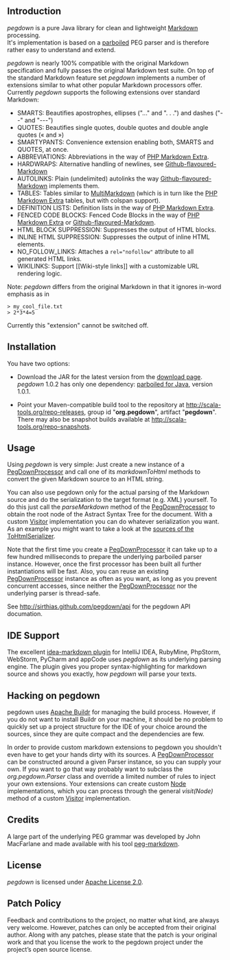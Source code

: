 Introduction
------------

_pegdown_ is a pure Java library for clean and lightweight [Markdown][] processing.  
It's implementation is based on a [parboiled][] PEG parser and is therefore rather easy to understand and extend.

_pegdown_ is nearly 100% compatible with the original Markdown specification and fully passes the original Markdown test suite.
On top of the standard Markdown feature set _pegdown_ implements a number of extensions similar to what other popular Markdown processors offer.  
Currently _pegdown_ supports the following extensions over standard Markdown:

* SMARTS: Beautifies apostrophes, ellipses ("..." and ". . .") and dashes ("--" and "---")
* QUOTES: Beautifies single quotes, double quotes and double angle quotes (&laquo; and &raquo;)
* SMARTYPANTS: Convenience extension enabling both, SMARTS and QUOTES, at once.
* ABBREVIATIONS: Abbreviations in the way of [PHP Markdown Extra][].
* HARDWRAPS: Alternative handling of newlines, see [Github-flavoured-Markdown][]
* AUTOLINKS: Plain (undelimited) autolinks the way [Github-flavoured-Markdown][] implements them.
* TABLES: Tables similar to [MultiMarkdown][] (which is in turn like the [PHP Markdown Extra][] tables, but with colspan support).
* DEFINITION LISTS: Definition lists in the way of [PHP Markdown Extra][]. 
* FENCED CODE BLOCKS: Fenced Code Blocks in the way of [PHP Markdown Extra][] or [Github-flavoured-Markdown][].
* HTML BLOCK SUPPRESSION: Suppresses the output of HTML blocks.
* INLINE HTML SUPPRESSION: Suppresses the output of inline HTML elements.
* NO_FOLLOW_LINKS: Attaches a `rel="nofollow"` attribute to all generated HTML links.
* WIKILINKS: Support [[Wiki-style links]] with a customizable URL rendering logic.

Note: _pegdown_ differs from the original Markdown in that it ignores in-word emphasis as in

    > my_cool_file.txt
    > 2*3*4=5

Currently this "extension" cannot be switched off.


Installation
------------

You have two options:

* Download the JAR for the latest version from the [download page][].
  _pegdown_ 1.0.2 has only one dependency: [parboiled for Java][parboiled], version 1.0.1.
   
* Point your Maven-compatible build tool to the repository at <http://scala-tools.org/repo-releases>,
  group id "**org.pegdown**", artifact "**pegdown**".    
  There may also be snapshot builds available at <http://scala-tools.org/repo-snapshots>. 


Usage
-----

Using _pegdown_ is very simple: Just create a new instance of a [PegDownProcessor][] and call one of its
_markdownToHtml_ methods to convert the given Markdown source to an HTML string.

You can also use pegdown only for the actual parsing of the Markdown source and do the serialization to the
target format (e.g. XML) yourself. To do this just call the _parseMarkdown_ method of the [PegDownProcessor][] to obtain
the root node of the Astract Syntax Tree for the document.
With a custom [Visitor][] implementation you can do whatever serialization you want. As an example you might want to
take a look at the [sources of the ToHtmlSerializer](https://github.com/sirthias/pegdown/blob/develop/src/main/java/org/pegdown/ToHtmlSerializer.java).

Note that the first time you create a [PegDownProcessor][] it can take up to a few hundred milliseconds to prepare the
underlying parboiled parser instance. However, once the first processor has been built all further instantiations will
be fast. Also, you can reuse an existing [PegDownProcessor][] instance as often as you want, as long as you prevent
concurrent accesses, since neither the [PegDownProcessor][] nor the underlying parser is thread-safe.

See <http://sirthias.github.com/pegdown/api> for the pegdown API documation.


IDE Support
-----------

The excellent [idea-markdown plugin](https://github.com/nicoulaj/idea-markdown) for IntelliJ IDEA, RubyMine, PhpStorm,
WebStorm, PyCharm and appCode uses _pegdown_ as its underlying parsing engine.
The plugin gives you proper syntax-highlighting for markdown source and shows you exactly, how _pegdown_ will parse your
texts.


Hacking on pegdown
------------------

pegdown uses [Apache Buildr](http://buildr.apache.org) for managing the build process. However, if you do not want to
install Buildr on your machine, it should be no problem to quickly set up a project structure for the IDE of your choice
around the sources, since they are quite compact and the dependencies are few.

In order to provide custom markdown extensions to pegdown you shouldn't even have to get your hands dirty with its
sources. A [PegDownProcessor][] can be constructed around a given Parser instance, so you can supply your own.
If you want to go that way probably want to subclass the _org.pegdown.Parser_ class and override a limited
number of rules to inject your own extensions. Your extensions can create custom [Node](http://www.decodified.com/pegdown/api/org/pegdown/ast/Node.html)
implementations, which you can process through the general _visit(Node)_ method of a custom [Visitor][] implementation.


Credits
-------

A large part of the underlying PEG grammar was developed by John MacFarlane and made available with his
tool [peg-markdown](http://github.com/jgm/peg-markdown).   


License
-------

_pegdown_ is licensed under [Apache License 2.0](http://www.apache.org/licenses/LICENSE-2.0).


Patch Policy
------------

Feedback and contributions to the project, no matter what kind, are always very welcome.
However, patches can only be accepted from their original author.
Along with any patches, please state that the patch is your original work and that you license the work to the pegdown project under the project’s open source license.
  
   [Markdown]: http://daringfireball.net/projects/markdown/ "Main Markdown site"
   [parboiled]: http://www.parboiled.org
   [PHP Markdown Extra]: http://michelf.com/projects/php-markdown/extra/#html
   [Download Page]: http://github.com/sirthias/pegdown/downloads
   [PegDownProcessor]: http://sirthias.github.com/pegdown/api/org/pegdown/PegDownProcessor.html
   [Github-flavoured-Markdown]: http://github.github.com/github-flavored-markdown/
   [MultiMarkdown]: http://fletcherpenney.net/multimarkdown/users_guide/multimarkdown_syntax_guide/
   [Visitor]: http://www.decodified.com/pegdown/api/org/pegdown/ast/Visitor.html